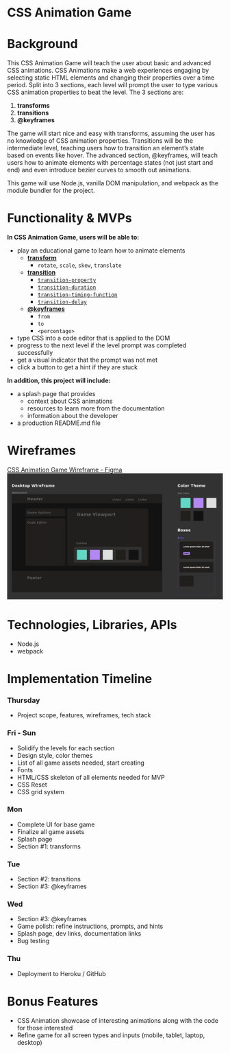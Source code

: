 # CSS Animation Game
# **Background**

This CSS Animation Game will teach the user about basic and advanced CSS animations. CSS Animations make a web experiences engaging by selecting static HTML elements and changing their properties over a time period. Split into 3 sections, each level will prompt the user to type various CSS animation properties to beat the level. The 3 sections are:

1. **transforms**
2. **transitions**
3. **@keyframes**

The game will start nice and easy with transforms, assuming the user has no knowledge of CSS animation properties. Transitions will be the intermediate level, teaching users how to transition an element’s state based on events like hover. The advanced section, @keyframes, will teach users how to animate elements with percentage states (not just start and end) and even introduce bezier curves to smooth out animations.

This game will use Node.js, vanilla DOM manipulation, and webpack as the module bundler for the project. 

# **Functionality & MVPs**

**In CSS Animation Game, users will be able to:**

- play an educational game to learn how to animate elements
    - **[transform](https://developer.mozilla.org/en-US/docs/Web/CSS/transform)**
        - `rotate`, `scale`, `skew`, `translate`
    - **[transition](https://developer.mozilla.org/en-US/docs/Web/CSS/CSS_Transitions/Using_CSS_transitions)**
        - [`transition-property`](https://developer.mozilla.org/en-US/docs/Web/CSS/transition-property)
        - [`transition-duration`](https://developer.mozilla.org/en-US/docs/Web/CSS/transition-duration)
        - [`transition-timing-function`](https://developer.mozilla.org/en-US/docs/Web/CSS/transition-timing-function)
        - [`transition-delay`](https://developer.mozilla.org/en-US/docs/Web/CSS/transition-delay)
    - **[@keyframes](https://developer.mozilla.org/en-US/docs/Web/CSS/@keyframes)**
        - `from`
        - `to`
        - `<percentage>`
- type CSS into a code editor that is applied to the DOM
- progress to the next level if the level prompt was completed successfully
- get a visual indicator that the prompt was not met
- click a button to get a hint if they are stuck

**In addition, this project will include:**

- a splash page that provides
    - context about CSS animations
    - resources to learn more from the documentation
    - information about the developer
- a production README.md file

# **Wireframes**

[CSS Animation Game Wireframe - Figma](https://www.figma.com/file/bje4NnMpHhoA5q3TrHcK4v/CSS-Animation-Game?node-id=0%3A1)
![Wireframe](imgs/wireframe-CSS-game.png)

# **Technologies, Libraries, APIs**

- Node.js
- webpack

# **Implementation Timeline**
### **Thursday**
- Project scope, features, wireframes, tech stack
### **Fri - Sun**
- Solidify the levels for each section
- Design style, color themes
- List of all game assets needed, start creating
- Fonts
- HTML/CSS skeleton of all elements needed for MVP
- CSS Reset
- CSS grid system
### **Mon**
- Complete UI for base game
- Finalize all game assets
- Splash page
- Section #1: transforms
### **Tue**
- Section #2: transitions
- Section #3: @keyframes
### **Wed**
- Section #3: @keyframes
- Game polish: refine instructions, prompts, and hints
- Splash page, dev links, documentation links
- Bug testing
### **Thu**
- Deployment to Heroku / GitHub

# **Bonus Features**
- CSS Animation showcase of interesting animations along with the code for those interested
- Refine game for all screen types and inputs (mobile, tablet, laptop, desktop)
